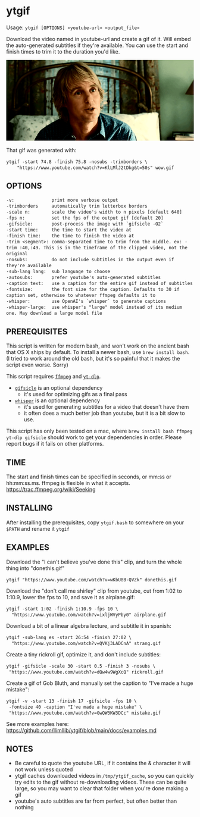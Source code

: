 # ytgif

Usage: `ytgif [OPTIONS] <youtube-url> <output_file>`

Download the video named in youtube-url and create a gif of it. Will embed the auto-generated subtitles if they're available. You can use the start and finish times to trim it to the duration you'd like.

![](docs/gifs/wow.gif?raw=true)

That gif was generated with:

```shell
ytgif -start 74.8 -finish 75.8 -nosubs -trimborders \
    "https://www.youtube.com/watch?v=KlLMlJ2tDkg&t=50s" wow.gif
```

## OPTIONS

```
-v:              print more verbose output
-trimborders     automatically trim letterbox borders
-scale n:        scale the video's width to n pixels [default 640]
-fps n:          set the fps of the output gif [default 20]
-gifsicle:       post-process the image with `gifsicle -O2`
-start time:     the time to start the video at
-finish time:    the time to finish the video at
-trim <segment>: comma-separated time to trim from the middle. ex: -trim :40,:49. This is in the timeframe of the clipped video, not the original
-nosubs:         do not include subtitles in the output even if they're available
-sub-lang lang:  sub language to choose
-autosubs:       prefer youtube's auto-generated subtitles
-caption text:   use a caption for the entire gif instead of subtitles
-fontsize:       the font size for the caption. Defaults to 30 if caption set, otherwise to whatever ffmpeg defaults it to
-whisper:        use OpenAI's `whisper` to generate captions
-whisper-large:  use whisper's "large" model instead of its medium one. May download a large model file
```

## PREREQUISITES

This script is written for modern bash, and won't work on the ancient bash that OS X ships by default. To install a newer bash, use `brew install bash`. (I tried to work around the old bash, but it's so painful that it makes the script even worse. Sorry)

This script requires [`ffmpeg`](https://ffmpeg.org/) and [`yt-dlp`](https://github.com/yt-dlp/yt-dlp).

- [`gifsicle`](https://www.lcdf.org/gifsicle/) is an optional dependency
  - it's used for optimizing gifs as a final pass
- [`whisper`](https://github.com/openai/whisper#setup) is an optional dependency
  - it's used for generating subtitles for a video that doesn't have them
  - it often does a much better job than youtube, but it is a bit slow to use.

This script has only been tested on a mac, where `brew install bash ffmpeg yt-dlp gifsicle` should work to get your dependencies in order. Please report bugs if it fails on other platforms.

## TIME

The start and finish times can be specified in seconds, or mm:ss or hh:mm:ss.ms. ffmpeg is flexible in what it accepts. https://trac.ffmpeg.org/wiki/Seeking

## INSTALLING

After installing the prerequisites, copy `ytgif.bash` to somewhere on your `$PATH` and rename it `ytgif`

## EXAMPLES

Download the "I can't believe you've done this" clip, and turn the whole thing into "donethis.gif"

    ytgif "https://www.youtube.com/watch?v=wKbU8B-QVZk" donethis.gif

Download the "don't call me shirley" clip from youtube, cut from 1:02 to 1:10.9, lower the fps to 10, and save it as airplane.gif:

    ytgif -start 1:02 -finish 1:10.9 -fps 10 \
      "https://www.youtube.com/watch?v=ixljWVyPby0" airplane.gif

Download a bit of a linear algebra lecture, and subtitle it in spanish:

    ytgif -sub-lang es -start 26:54 -finish 27:02 \
      "https://www.youtube.com/watch?v=QVKj3LADCnA" strang.gif

Create a tiny rickroll gif, optimize it, and don't include subtitles:

    ytgif -gifsicle -scale 30 -start 0.5 -finish 3 -nosubs \
     "https://www.youtube.com/watch?v=dQw4w9WgXcQ" rickroll.gif

Create a gif of Gob Bluth, and manually set the caption to "I've made a huge
mistake":

    ytgif -v -start 13 -finish 17 -gifsicle -fps 10 \
     -fontsize 40 -caption "I've made a huge mistake" \
     "https://www.youtube.com/watch?v=GwQW3KW3DCc" mistake.gif

See more examples here: https://github.com/llimllib/ytgif/blob/main/docs/examples.md

## NOTES

- Be careful to quote the youtube URL, if it contains the & character it will not work unless quoted
- ytgif caches downloaded videos in `/tmp/ytgif_cache`, so you can quickly try edits to the gif without re-downloading videos. These can be quite large, so you may want to clear that folder when you're done making a gif
- youtube's auto subtitles are far from perfect, but often better than nothing

